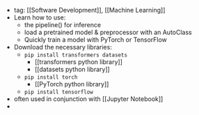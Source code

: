 - tag: [[Software Development]], [[Machine Learning]]
- Learn how to use:
	- the pipeline() for inference
	- load a pretrained model & preprocessor with an AutoClass
	- Quickly train a model with PyTorch or TensorFlow
- Download the necessary libraries:
	- `pip install transformers datasets`
		- [[transformers python library]]
		- [[datasets python library]]
	- `pip install torch`
		- [[PyTorch python library]]
	- `pip install tensorflow`
- often used in conjunction with [[Jupyter Notebook]]
- 